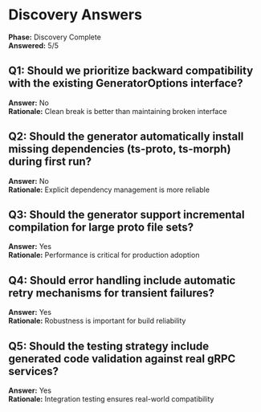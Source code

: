 # Discovery Answers

**Phase:** Discovery Complete  
**Answered:** 5/5

## Q1: Should we prioritize backward compatibility with the existing GeneratorOptions interface?
**Answer:** No  
**Rationale:** Clean break is better than maintaining broken interface

## Q2: Should the generator automatically install missing dependencies (ts-proto, ts-morph) during first run?
**Answer:** No  
**Rationale:** Explicit dependency management is more reliable

## Q3: Should the generator support incremental compilation for large proto file sets?
**Answer:** Yes  
**Rationale:** Performance is critical for production adoption

## Q4: Should error handling include automatic retry mechanisms for transient failures?
**Answer:** Yes  
**Rationale:** Robustness is important for build reliability

## Q5: Should the testing strategy include generated code validation against real gRPC services?
**Answer:** Yes  
**Rationale:** Integration testing ensures real-world compatibility